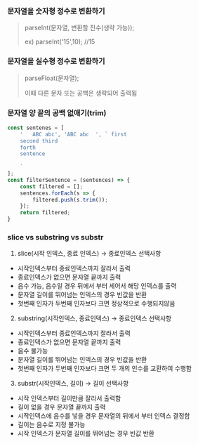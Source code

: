 ### 문자열을 숫자형 정수로 변환하기
> parseInt(문자열, 변환할 진수(생략 가능));
>
> ex) parseInt('15',10); //15

### 문자열을 실수형 정수로 변환하기
> parseFloat(문자열);
>
> 이때 다른 문자 또는 공백은 생략되어 출력됨

### 문자열 양 끝의 공백 없애기(trim)
```js
const sentenes = [
    '   ABC abc', 'ABC abc  ', ` first
    second third
    forth
    sentence
    
    `
];
const filterSentence = (sentences) => {
    const filtered = [];
    sentences.forEach(s => {
        filtered.push(s.trim());
    });
    return filtered;
}
```

### slice vs substring vs substr
1) slice(시작 인덱스, 종료 인덱스) -> 종료인덱스 선택사항
- 시작인덱스부터 종료인덱스까지 잘라서 출력
- 종료인덱스가 없으면 문자열 끝까지 출력
- 음수 가능, 음수일 경우 뒤에서 부터 세어서 해당 인덱스를 출력
- 문자열 길이를 뛰어넘는 인덱스의 경우 빈값을 반환
- 첫번째 인자가 두번째 인자보다 크면 정상적으로 수행되지않음

2) substring(시작인덱스, 종료인덱스) -> 종료인덱스 선택사항
- 시작인덱스부터 종료인덱스까지 잘라서 출력
- 종료인덱스가 없으면 문자열 끝까지 출력
- 음수 불가능
- 문자열 길이를 뛰어넘는 인덱스의 경우 빈값을 반환
- 첫번째 인자가 두번째 인자보다 크면 두 개의 인수를 교환하여 수행함

3) substr(시작인덱스, 길이) -> 길이 선택사항
- 시작 인덱스부터 길이만큼 잘라서 출력함
- 길이 없을 경우 문자열 끝까지 출력
- 시작인덱스에 음수를 넣을 경우 문자열의 뒤에서 부터 인덱스 결정함
- 길이는 음수로 지정 불가능
- 시작 인덱스가 문자열 길이를 뛰어넘는 경우 빈값 반환
